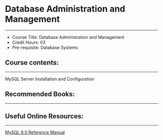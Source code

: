 # Database Administration and Management
---
- Course Title: Database Administration and Management
- Credit Hours: 03
- Pre-requisite: Database Systems

## Course contents:
---
MySQL Server Installation and Configuration  
## Recommended Books:
---

## Useful Online Resources:
---
[MySQL 8.0 Reference Manual](https://dev.mysql.com/doc/refman/8.0/en/)
